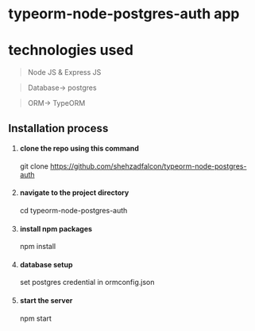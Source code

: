 # typeorm-node-postgres-auth app

# technologies used
> Node JS & Express JS

> Database-> postgres

> ORM-> TypeORM


## Installation process
1. #### clone the repo using this command
    git clone https://github.com/shehzadfalcon/typeorm-node-postgres-auth

2. #### navigate to the project directory
    cd typeorm-node-postgres-auth

3. #### install npm packages
    npm install

4. #### database setup
    set postgres credential in ormconfig.json

5. #### start the server
    npm start